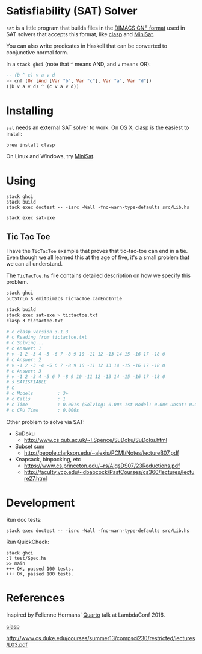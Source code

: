 # Satisfiability (SAT) Solver

`sat` is a little program that builds files in the [DIMACS CNF
format](http://www.satcompetition.org/2009/format-benchmarks2009.html) used in
SAT solvers that accepts this format, like
[clasp](http://www.cs.uni-potsdam.de/clasp/) and [MiniSat](http://minisat.se/).

You can also write predicates in Haskell that can be converted to conjunctive normal form.

In a `stack ghci` (note that `^` means AND, and `v` means OR):

```haskell
-- (b ^ c) v a v d
>> cnf (Or [And [Var "b", Var "c"], Var "a", Var "d"])
((b v a v d) ^ (c v a v d))
```

# Installing

`sat` needs an external SAT solver to work. On OS X, [clasp](http://www.cs.uni-potsdam.de/clasp/) is the easiest to install:

```bash
brew install clasp
```

On Linux and Windows, try [MiniSat](http://minisat.se/).

# Using

```
stack ghci
stack build
stack exec doctest -- -isrc -Wall -fno-warn-type-defaults src/Lib.hs

stack exec sat-exe
```

## Tic Tac Toe

I have the `TicTacToe` example that proves that tic-tac-toe can end in a tie.
Even though we all learned this at the age of five, it's a small problem that
we can all understand.

The `TicTacToe.hs` file contains detailed description on how we specify this
problem.

```bash
stack ghci
putStrLn $ emitDimacs TicTacToe.canEndInTie

stack build
stack exec sat-exe > tictactoe.txt
clasp 3 tictactoe.txt

# c clasp version 3.1.3
# c Reading from tictactoe.txt
# c Solving...
# c Answer: 1
# v -1 2 -3 4 -5 -6 7 -8 9 10 -11 12 -13 14 15 -16 17 -18 0
# c Answer: 2
# v -1 2 -3 -4 -5 6 7 -8 9 10 -11 12 13 14 -15 -16 17 -18 0
# c Answer: 3
# v -1 2 -3 4 -5 6 7 -8 9 10 -11 12 -13 14 -15 -16 17 -18 0
# s SATISFIABLE
# c
# c Models         : 3+
# c Calls          : 1
# c Time           : 0.001s (Solving: 0.00s 1st Model: 0.00s Unsat: 0.00s)
# c CPU Time       : 0.000s
```

Other problem to solve via SAT:

- SuDoku
  - http://www.cs.qub.ac.uk/~I.Spence/SuDoku/SuDoku.html
- Subset sum
  - http://people.clarkson.edu/~alexis/PCMI/Notes/lectureB07.pdf
- Knapsack, binpacking, etc
  - https://www.cs.princeton.edu/~rs/AlgsDS07/23Reductions.pdf
  - http://faculty.ycp.edu/~dbabcock/PastCourses/cs360/lectures/lecture27.html

# Development

Run doc tests:

```
stack exec doctest -- -isrc -Wall -fno-warn-type-defaults src/Lib.hs
```

Run QuickCheck:

```
stack ghci
:l test/Spec.hs
>> main
+++ OK, passed 100 tests.
+++ OK, passed 100 tests.
```

# References

Inspired by Felienne Hermans' [Quarto](https://github.com/Felienne/Quarto
) talk at LambdaConf 2016.

[clasp](http://www.cs.uni-potsdam.de/clasp/)

http://www.cs.duke.edu/courses/summer13/compsci230/restricted/lectures/L03.pdf
